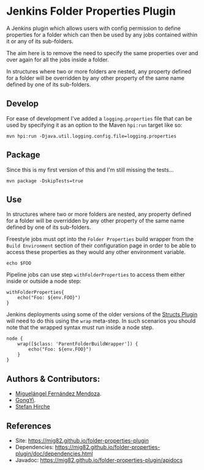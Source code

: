 # Jenkins Folder Properties Plugin

A Jenkins plugin which allows users with config permission to define properties for a folder which can then be used by
any jobs contained within it or any of its sub-folders.

The aim here is to remove the need to specify the same properties over and over again for all the jobs inside a folder.

In structures where two or more folders are nested, any property defined for a folder will be overridden by any other property of the same name defined by one of its sub-folders.

## Develop

For ease of development I've added a `logging.properties` file that can be used by specifying it as an option to the
Maven `hpi:run` target like so:

    mvn hpi:run -Djava.util.logging.config.file=logging.properties

## Package

Since this is my first version of this and I'm still missing the tests...

    mvn package -DskipTests=true

## Use

In structures where two or more folders are nested, any property defined for a folder will be overridden by any other
property of the same name defined by one of its sub-folders.

Freestyle jobs must opt into the `Folder Properties` build wrapper from the `Build Environment` section of their
configuration page in order to be able to access these properties as they would any other environment variable.

    echo $FOO

Pipeline jobs can use step `withFolderProperties` to access them either inside or outside a node step:

    withFolderProperties{
        echo("Foo: ${env.FOO}")
    }

Jenkins deployments using some of the older versions of the
[Structs Plugin](https://wiki.jenkins.io/display/JENKINS/Structs+plugin) will need to do this using the `wrap` meta-step.
In such scenarios you should note that the wrapped syntax must run inside a node step.

    node {
        wrap([$class: 'ParentFolderBuildWrapper']) {
            echo("Foo: ${env.FOO}")
        }
    }

## Authors & Contributors:

* [Miguelángel Fernández Mendoza](https://github.com/mig82).
* [GongYi](https://github.com/topikachu).
* [Stefan Hirche](https://github.com/StefanHirche)

## References

* Site: https://mig82.github.io/folder-properties-plugin
* Dependencies: https://mig82.github.io/folder-properties-plugin/doc/dependencies.html
* Javadoc: https://mig82.github.io/folder-properties-plugin/apidocs
